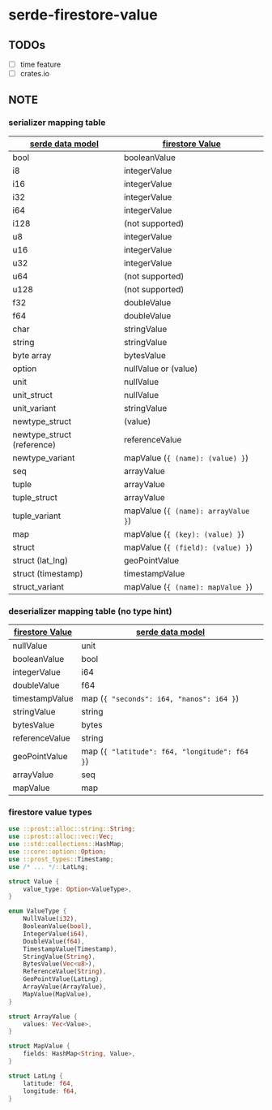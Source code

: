 # serde-firestore-value

## TODOs

- ☐ time feature
- ☐ crates.io

## NOTE

### serializer mapping table

| [serde data model]         | [firestore Value]                   |
|----------------------------|-------------------------------------|
| bool                       | booleanValue                        |
| i8                         | integerValue                        |
| i16                        | integerValue                        |
| i32                        | integerValue                        |
| i64                        | integerValue                        |
| i128                       | (not supported)                     |
| u8                         | integerValue                        |
| u16                        | integerValue                        |
| u32                        | integerValue                        |
| u64                        | (not supported)                     |
| u128                       | (not supported)                     |
| f32                        | doubleValue                         |
| f64                        | doubleValue                         |
| char                       | stringValue                         |
| string                     | stringValue                         |
| byte array                 | bytesValue                          |
| option                     | nullValue or (value)                |
| unit                       | nullValue                           |
| unit_struct                | nullValue                           |
| unit_variant               | stringValue                         |
| newtype_struct             | (value)                             |
| newtype_struct (reference) | referenceValue                      |
| newtype_variant            | mapValue (`{ (name): (value) }`)    |
| seq                        | arrayValue                          |
| tuple                      | arrayValue                          |
| tuple_struct               | arrayValue                          |
| tuple_variant              | mapValue (`{ (name): arrayValue }`) |
| map                        | mapValue (`{ (key): (value) }`)     |
| struct                     | mapValue (`{ (field): (value) }`)   |
| struct (lat_lng)           | geoPointValue                       |
| struct (timestamp)         | timestampValue                      |
| struct_variant             | mapValue (`{ (name): mapValue }`)   |

### deserializer mapping table (no type hint)

| [firestore Value]  | [serde data model]                            |
|--------------------|-----------------------------------------------|
| nullValue          | unit                                          |
| booleanValue       | bool                                          |
| integerValue       | i64                                           |
| doubleValue        | f64                                           |
| timestampValue     | map (`{ "seconds": i64, "nanos": i64 }`)      |
| stringValue        | string                                        |
| bytesValue         | bytes                                         |
| referenceValue     | string                                        |
| geoPointValue      | map (`{ "latitude": f64, "longitude": f64 }`) |
| arrayValue         | seq                                           |
| mapValue           | map                                           |

[serde data model]: https://serde.rs/data-model.html
[firestore Value]: https://firebase.google.com/docs/firestore/reference/rest/v1/Value

### firestore value types

```rust
use ::prost::alloc::string::String;
use ::prost::alloc::vec::Vec;
use ::std::collections::HashMap;
use ::core::option::Option;
use ::prost_types::Timestamp;
use /* ... */::LatLng;

struct Value {
    value_type: Option<ValueType>,
}

enum ValueType {
    NullValue(i32),
    BooleanValue(bool),
    IntegerValue(i64),
    DoubleValue(f64),
    TimestampValue(Timestamp),
    StringValue(String),
    BytesValue(Vec<u8>),
    ReferenceValue(String),
    GeoPointValue(LatLng),
    ArrayValue(ArrayValue),
    MapValue(MapValue),
}

struct ArrayValue {
    values: Vec<Value>,
}

struct MapValue {
    fields: HashMap<String, Value>,
}

struct LatLng {
    latitude: f64,
    longitude: f64,
}
```
